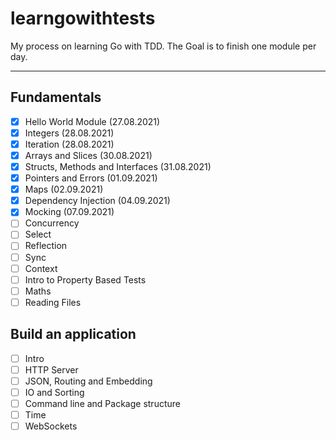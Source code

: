 # learngowithtests

My process on learning Go with TDD. The Goal is to finish one module per day.

---

## Fundamentals

- [x] Hello World Module (27.08.2021)
- [x] Integers (28.08.2021)
- [x] Iteration (28.08.2021)
- [x] Arrays and Slices (30.08.2021)
- [x] Structs, Methods and Interfaces (31.08.2021)
- [x] Pointers and Errors (01.09.2021)
- [x] Maps (02.09.2021)
- [x] Dependency Injection (04.09.2021)
- [x] Mocking (07.09.2021)
- [ ] Concurrency
- [ ] Select
- [ ] Reflection
- [ ] Sync
- [ ] Context
- [ ] Intro to Property Based Tests
- [ ] Maths
- [ ] Reading Files

## Build an application

- [ ] Intro
- [ ] HTTP Server
- [ ] JSON, Routing and Embedding
- [ ] IO and Sorting
- [ ] Command line and Package structure
- [ ] Time
- [ ] WebSockets
